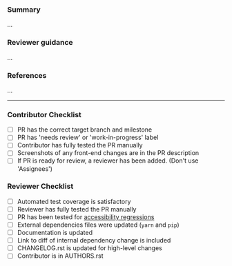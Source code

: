 <!--
 1. Following guidance below, replace …'s with your own words
 2. After saving the PR, tick of completed checklist items
 3. Skip checklist items that are not applicable or not necessary
 4. Delete instruction/comment blocks
-->

### Summary
<!--
 * description of the change
 * manual verification steps performed
 * screenshots if the PR affects the UI
-->

…

### Reviewer guidance
<!--
 * how can a reviewer test these changes?
 * are there any risky areas that deserve extra testing
-->

…

### References
<!--
 * references to related issues and PRs
 * links to mockups or specs for new features
 * links to the diffs for any dependency updates, e.g. in iceqube or the perseus plugin
-->

…

----

### Contributor Checklist

- [ ] PR has the correct target branch and milestone
- [ ] PR has 'needs review' or 'work-in-progress' label
- [ ] Contributor has fully tested the PR manually
- [ ] Screenshots of any front-end changes are in the PR description
- [ ] If PR is ready for review, a reviewer has been added. (Don't use 'Assignees')

### Reviewer Checklist

- [ ] Automated test coverage is satisfactory
- [ ] Reviewer has fully tested the PR manually
- [ ] PR has been tested for [accessibility regressions](http://kolibri-dev.readthedocs.io/en/develop/manual_testing.html#accessibility-a11y-testing)
- [ ] External dependencies files were updated (`yarn` and `pip`)
- [ ] Documentation is updated
- [ ] Link to diff of internal dependency change is included
- [ ] CHANGELOG.rst is updated for high-level changes
- [ ] Contributor is in AUTHORS.rst
